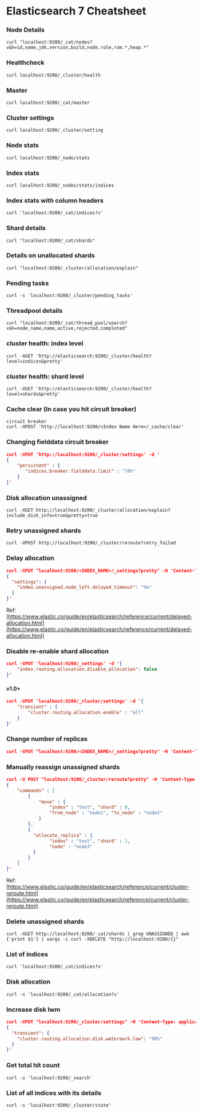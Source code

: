 # Elasticsearch 7 Cheatsheet
### Node Details
```
curl "localhost:9200/_cat/nodes?v&h=id,name,jdk,version,build,node.role,ram.*,heap.*"
```
### Healthcheck
```
curl localhost:9200/_cluster/health
```
### Master
```
curl localhost:9200/_cat/master
```
### Cluster settings
```
curl localhost:9200/_cluster/setting
```
### Node stats
```
curl localhost:9200/_node/stats
```
### Index stats
```
curl localhost:9200/_nodes/stats/indices
```
### Index stats with column headers
```
curl 'localhost:9200/_cat/indices?v'
```
### Shard details
```
curl "localhost:9200/_cat/shards"
```
### Details on unallocated shards
```
curl "localhost:9200/_cluster/allocation/explain"
```
### Pending tasks
```
curl -s 'localhost:9200/_cluster/pending_tasks'
```
### Threadpool details
```
curl "localhost:9200/_cat/thread_pool/search?v&h=node_name,name,active,rejected,completed"
```
### cluster health: index level
```
curl -XGET 'http://elasticsearch:9200/_cluster/health?level=indices&pretty'
```
### cluster health: shard level
```
curl -XGET 'http://elasticsearch:9200/_cluster/health?level=shards&pretty'
```
### Cache clear (In case you hit circuit breaker)
```
circuit breaker
curl -XPOST 'http://localhost:9200/<Index Name Here>/_cache/clear'
```
### Changing fielddata circuit breaker
```json
curl -XPUT 'http://localhost:9200/_cluster/settings' -d '
{
    "persistent" : {
       "indices.breaker.fielddata.limit" : "70%"
    }
}'
```
### Disk allocation unassigned
```
curl -XGET http://localhost:9200/_cluster/allocation/explain?include_disk_info=true&pretty=true
```
### Retry unassigned shards
```
curl -XPOST http://localhost:9200/_cluster/reroute?retry_failed
```
### Delay allocation
```json
curl -XPUT "localhost:9200/<INDEX_NAME>/_settings?pretty" -H 'Content-Type: application/json' -d'
{
  "settings": {
    "index.unassigned.node_left.delayed_timeout": "5m"
  }
}'
``` 
Ref: [https://www.elastic.co/guide/en/elasticsearch/reference/current/delayed-allocation.html](https://www.elastic.co/guide/en/elasticsearch/reference/current/delayed-allocation.html)
### Disable re-enable shard allocation
```json
curl -XPUT 'localhost:9200/_settings' -d '{
    "index.routing.allocation.disable_allocation": false
}'
```

#### v1.0+
```json
curl -XPUT 'localhost:9200/_cluster/settings' -d '{
    "transient" : {
        "cluster.routing.allocation.enable" : "all"
    }
}'
```
### Change number of replicas
```json
curl -XPUT "localhost:9200/<INDEX_NAME>/_settings?pretty" -H 'Content-Type: application/json' -d' { "number_of_replicas": 2 }'
```
### Manually reassign unassigned shards
```json
curl -X POST "localhost:9200/_cluster/reroute?pretty" -H 'Content-Type: application/json' -d'
{
    "commands" : [
        {
            "move" : {
                "index" : "test", "shard" : 0,
                "from_node" : "node1", "to_node" : "node2"
            }
        },
        {
          "allocate_replica" : {
                "index" : "test", "shard" : 1,
                "node" : "node3"
          }
        }
    ]
}'
```
Ref: [https://www.elastic.co/guide/en/elasticsearch/reference/current/cluster-reroute.html](https://www.elastic.co/guide/en/elasticsearch/reference/current/cluster-reroute.html)

### Delete unassigned shards
```
curl -XGET http://localhost:9200/_cat/shards | grep UNASSIGNED | awk {'print $1'} | xargs -i curl -XDELETE "http://localhost:9200/{}"
```
### List of indices
```
curl 'localhost:9200/_cat/indices?v'
```
### Disk allocation
```
curl -s 'localhost:9200/_cat/allocation?v'
```
### Increase disk lwm
```json
curl -XPUT "localhost:9200/_cluster/settings" -H 'Content-Type: application/json' -d'
{
  "transient": {
    "cluster.routing.allocation.disk.watermark.low": "90%"
  }
}'
```
### Get total hit count
```
curl -s 'localhost:9200/_search' 
```
### List of all indices with its details
```
curl -s 'localhost:9200/_cluster/state' 
```
